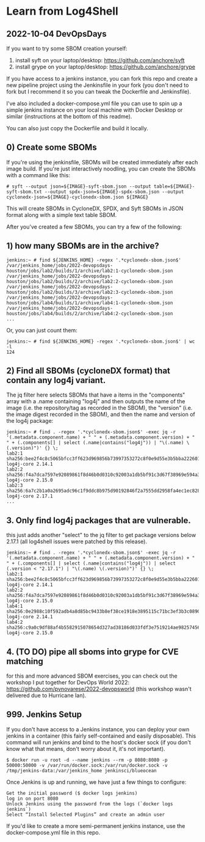 # Learn from Log4Shell
## 2022-10-04 DevOpsDays 

If you want to try some SBOM creation yourself:

1) install syft on your laptop/desktop: https://github.com/anchore/syft
2) install grype on your laptop/desktop: https://github.com/anchore/grype

If you have access to a jenkins instance, you can fork this repo and create a new pipeline project using the Jenkinsfile in your fork (you don't need to fork but I recommend it so you can tweak the Dockerfile and Jenkinsfile).

I've also included a docker-compose.yml file you can use to spin up a simple jenkins instance on your local machine with Docker Desktop or similar (instructions at the bottom of this readme).

You can also just copy the Dockerfile and build it locally.

## 0) Create some SBOMs 
If you're using the jenkinsfile, SBOMs will be created immediately after each image build.  If you're just interactively noodling, you can create the SBOMs with a command like this:
```
# syft --output json=${IMAGE}-syft-sbom.json --output table=${IMAGE}-syft-sbom.txt --output spdx-json=${IMAGE}-spdx-sbom.json --output cyclonedx-json=${IMAGE}-cyclonedx-sbom.json ${IMAGE} 
```
This will create SBOMs in CycloneDX, SPDX, and Syft SBOMs in JSON format along with a simple text table SBOM.

After you've created a few SBOMs, you can try a few of the following:

## 1) how many SBOMs are in the archive?
```
jenkins:~ # find ${JENKINS_HOME} -regex '.*cyclonedx-sbom.json$'
/var/jenkins_home/jobs/2022-devopsdays-houston/jobs/lab2/builds/1/archive/lab2:1-cyclonedx-sbom.json
/var/jenkins_home/jobs/2022-devopsdays-houston/jobs/lab2/builds/2/archive/lab2:2-cyclonedx-sbom.json
/var/jenkins_home/jobs/2022-devopsdays-houston/jobs/lab2/builds/3/archive/lab2:3-cyclonedx-sbom.json
/var/jenkins_home/jobs/2022-devopsdays-houston/jobs/lab4/builds/1/archive/lab4:1-cyclonedx-sbom.json
/var/jenkins_home/jobs/2022-devopsdays-houston/jobs/lab4/builds/2/archive/lab4:2-cyclonedx-sbom.json
...
```
Or, you can just count them:
```
jenkins:~ # find ${JENKINS_HOME} -regex '.*cyclonedx-sbom.json$' | wc -l
124
```

## 2) Find all SBOMs (cycloneDX format) that contain any log4j variant.

The jq filter here selects SBOMs that have a items in the "components" array with a .name containing "log4j" and then outputs the name of the image (i.e. the repository/tag as recorded in the SBOM), the "version" (i.e. the image digest recorded in the SBOM), and then the name and version of the log4j package:
```
jenkins:~ # find . -regex '.*cyclonedx-sbom.json$' -exec jq -r '(.metadata.component.name) + " " + (.metadata.component.version) + " " + (.components[] | select (.name|contains("log4j")) | "\(.name) \(.version)")' {} \;
lab2:1 sha256:bee2f4c8c5065bfcc3ff623d969856b73997353272c8f0e9d55e3b5bba222601 log4j-core 2.14.1
lab2:2 sha256:f4a7dca7597e92089861f8d46b0d0310c92003a1db5bf91c3d67f38969e594a3 log4j-core 2.15.0
lab2:3 sha256:6a7c2b1a0a2695adc96c1f9ddc8b975d90192846f2a7555dd2958fa4ec1ec828 log4j-core 2.17.1
...
```

## 3. Only find log4j packages that are vulnerable.

this just adds another "select" to the jq filter to get package versions below 2.17.1 (all log4shell issues were patched by this release).
```
jenkins:~ # find . -regex '.*cyclonedx-sbom.json$' -exec jq -r '(.metadata.component.name) + " " + (.metadata.component.version) + " " + (.components[] | select (.name|contains("log4j")) | select (.version < "2.17.1") | "\(.name) \(.version)")' {} \;
lab2:1 sha256:bee2f4c8c5065bfcc3ff623d969856b73997353272c8f0e9d55e3b5bba222601 log4j-core 2.14.1
lab2:2 sha256:f4a7dca7597e92089861f8d46b0d0310c92003a1db5bf91c3d67f38969e594a3 log4j-core 2.15.0
lab4:1 sha256:0e2988c10f592adb4a8d85bc9433b8ef38ce1918e3895115c71bc3ef3b3c0890 log4j-core 2.14.1
lab4:2 sha256:c9a0c9df88af4b5582915078654d327ad38186d033fdf3e7519214ae98257456 log4j-core 2.15.0
```

## 4. (TO DO) pipe all sboms into grype for CVE matching
for this and more advanced SBOM exercises, you can check out the workshop I put together for DevOps World 2022: https://github.com/pvnovarese/2022-devopsworld (this workshop wasn't delivered due to Hurricane Ian).


## 999. Jenkins Setup

If you don't have access to a Jenkins instance, you can deploy your own jenkins in a container (this fairly self-contained and easily disposable). This command will run jenkins and bind to the host's docker sock (if you don't know what that means, don't worry about it, it's not important).

```
$ docker run -u root -d --name jenkins --rm -p 8080:8080 -p 50000:50000 -v /var/run/docker.sock:/var/run/docker.sock -v /tmp/jenkins-data:/var/jenkins_home jenkinsci/blueocean
```

Once Jenkins is up and running, we have just a few things to configure:

    Get the initial password ($ docker logs jenkins)
    log in on port 8080
    Unlock Jenkins using the password from the logs (`docker logs jenkins`)
    Select “Install Selected Plugins” and create an admin user

If you'd like to create a more semi-permanent jenkins instance, use the docker-compose.yml file in this repo.
